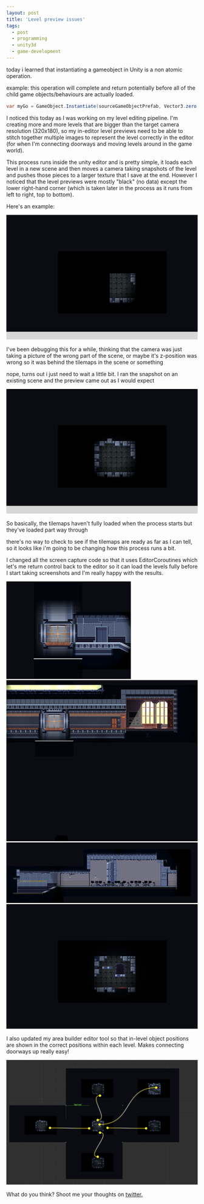 ```yaml
---
layout: post
title: 'Level preview issues'
tags:
  - post
  - programming
  - unity3d
  - game-development
---
```


today i learned that instantiating a gameobject in Unity is a non atomic operation.

example: this operation will complete and return potentially before all of the child game objects/behaviours are actually loaded.

```csharp
var myGo = GameObject.Instantiate(sourceGameObjectPrefab, Vector3.zero, Quaternion.identity);
```

I noticed this today as I was working on my level editing pipeline. I'm creating more and more levels that are bigger than the target camera resolution (320x180), so my in-editor level previews need to be able to stitch together multiple images to represent the level correctly in the editor (for when I'm connecting doorways and moving levels around in the game world).

This process runs inside the unity editor and is pretty simple, it loads each level in a new scene and then moves a camera taking snapshots of the level and pushes those pieces to a larger texture that I save at the end. However I noticed that the level previews were mostly "black" (no data) except the lower right-hand corner (which is taken later in the process as it runs from left to right, top to bottom).

Here's an example:

<img src="/level-previews/preview_2_4.png" />

I've been debugging this for a while, thinking that the camera was just taking a picture of the wrong part of the scene, or maybe it's z-position was wrong so it was behind the tilemaps in the scene or something

nope, turns out i just need to wait a little bit. I ran the snapshot on an existing scene and the preview came out as I would expect

<img src="/level-previews/preview_2_4_2.png" />

So basically, the tilemaps haven't fully loaded when the process starts but they've loaded part way through

there's no way to check to see if the tilemaps are ready as far as I can tell, so it looks like i'm going to be changing how this process runs a bit.

I changed all the screen capture code so that it uses EditorCoroutines which let's me return control back to the editor so it can load the levels fully before I start taking screenshots and I'm really happy with the results.

<img src="/level-previews/ArrestingBranford-ElevatorRide-ElevatorAssault.png" />
<img src="/level-previews/ArrestingBranford-ElevatorRide-GoingUp.png" />
<img src="/level-previews/Eng-1-0.png" />
<img src="/level-previews/GreyBoxA_1.png" />

I also updated my area builder editor tool so that in-level object positions are shown in the correct positions within each level. Makes connecting doorways up really easy!

<img src="/level-previews/area_builder.png" />

What do you think? Shoot me your thoughts on [twitter.](https://www.twitter.com/codeimpossible)
